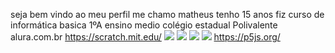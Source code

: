 seja bem vindo ao meu perfil
me chamo matheus
tenho 15 anos
fiz curso de informática basica
1ºA ensino medio colégio estadual Polivalente
alura.com.br
https://scratch.mit.edu/
![](https://www.google.com/url?sa=i&url=https%3A%2F%2Fgifs.eco.br%2Fgifs-de-among-us%2F&psig=AOvVaw0PbU3ODlLUF8OilfA0Kl-5&ust=1687432305525000&source=images&cd=vfe&ved=0CBEQjRxqFwoTCJji8qyd1P8CFQAAAAAdAAAAABAI)
![](https://media.giphy.com/media/nZQrapqM8FVipChnGq/giphy.gif)
![](https://media.giphy.com/media/pdAiipxDMCHni/giphy.gif)
![](https://www.google.com/url?sa=i&url=https%3A%2F%2Fpt.vecteezy.com%2Ffotos-gratis%2Fpapel-de-parede&psig=AOvVaw1Ar6EENoCrsaIpznvRcBno&ust=1687432814282000&source=images&cd=vfe&ved=0CBEQjRxqFwoTCOjm552f1P8CFQAAAAAdAAAAABAE)
https://p5js.org/
